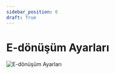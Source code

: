 ```yaml
---
sidebar_position: 6
draft: True
---
```

# E-dönüşüm Ayarları

![ E-dönüşüm Ayarları](/img/ayarlar/edonusum-ayarlari.png)
